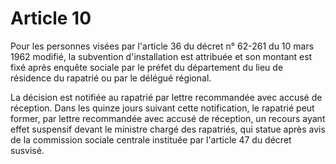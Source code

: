 # Article 10

Pour les personnes visées par l'article 36 du décret n° 62-261 du 10 mars 1962 modifié, la subvention d'installation est attribuée et son montant est fixé après enquête sociale par le préfet du département du lieu de résidence du rapatrié ou par le délégué régional.

La décision est notifiée au rapatrié par lettre recommandée avec accusé de réception. Dans les quinze jours suivant cette notification, le rapatrié peut former, par lettre recommandée avec accusé de réception, un recours ayant effet suspensif devant le ministre chargé des rapatriés, qui statue après avis de la commission sociale centrale instituée par l'article 47 du décret susvisé.
